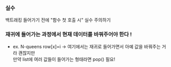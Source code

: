 ### 실수
백트래킹 들어가기 전에 "함수 첫 호출 시" 실수 주의하기

### 재귀에 들어가는 과정에서 현재 데이터를 바꿔주어야 한다 !
- ex. N-queens
row[x]=i -> 여기에서는 재귀로 들어가면서 아예 값을 바꿔주는 거라 괜찮지만   
만약 list에 여러 값들이 들어가는 형태라면 pop() 필요!